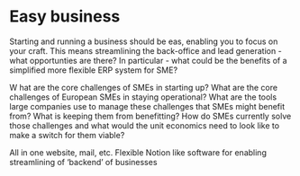 # Easy business

Starting and running a business should be eas, enabling you to focus on your craft. This means streamlining the back-office and lead generation - what opportunties are there? In particular - what could be the benefits of a simplified more flexible ERP system for SME?

W hat are the core challenges of SMEs in starting up?
What are the core challenges of European SMEs in staying operational?
What are the tools large companies use to manage these challenges that SMEs might benefit from? What is keeping them from benefitting?
How do SMEs currently solve those challenges and what would the unit economics need to look like to make a switch for them viable?

All in one website, mail, etc.
Flexible Notion like software for enabling streamlining of ‘backend’ of businesses